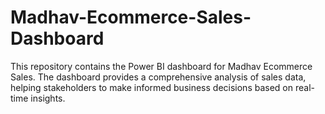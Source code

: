 # Madhav-Ecommerce-Sales-Dashboard
This repository contains the Power BI dashboard for Madhav Ecommerce Sales. The dashboard provides a comprehensive analysis of sales data, helping stakeholders to make informed business decisions based on real-time insights.
